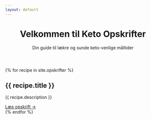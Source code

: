```yaml
---
layout: default
---
```


<!-- Hero section -->
<header class="header-custom text-white py-16">
    <div class="container mx-auto px-4 text-center">
        <h1 class="text-4xl mb-4">Velkommen til Keto Opskrifter</h1>
        <p class="text-xl">Din guide til lækre og sunde keto-venlige måltider</p>
    </div>
</header>

<!-- Main content -->
<main class="container mx-auto px-4 py-8 flex-grow">
    <section id="opskrifter" class="grid md:grid-cols-2 lg:grid-cols-3 gap-6">
        {% for recipe in site.opskrifter %}
        <article class="card-custom rounded-lg overflow-hidden">
            <div class="p-6">
                <h2 class="text-2xl mb-2">{{ recipe.title }}</h2>
                <p class="mb-4 opacity-75">{{ recipe.description }}</p>
                <a href="{{ recipe.url | relative_url }}" class="inline-block">Læs opskrift →</a>
            </div>
        </article>
        {% endfor %}
    </section>
</main> 